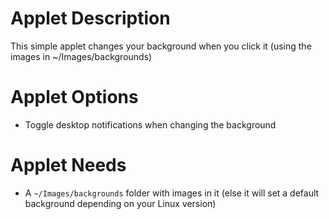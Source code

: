 # Applet Description

This simple applet changes your background when you click it (using the images in ~/Images/backgrounds)

# Applet Options

* Toggle desktop notifications when changing the background

# Applet Needs

* A `~/Images/backgrounds` folder with images in it (else it will set a default background depending on your Linux version)
